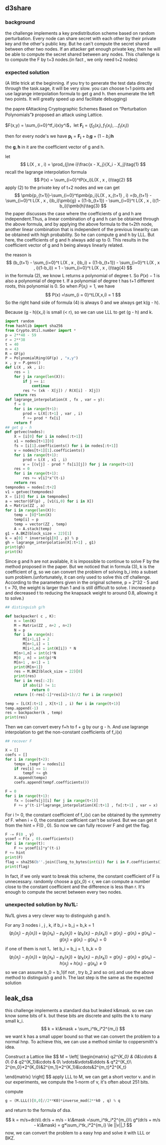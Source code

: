 ## d3share

### background

the challenge implements a key predistribution scheme based on random perturbation. Every node can share secret with each other by their private key and the other's public key. But he can't compute the secret shared between other two nodes.  If an attacker get enough private key, then he will be able to compute the secret shared between any nodes. This challenge is to compute the F by t+3 nodes.(in fact , we only need t+2 nodes)

### expected solution

(A little trick at the beginning. if you try to generate the test data directly through the task.sage, it will be very slow. you can choose t+1 points and use lagrange interpolation formula to get g and h. then enumerate the left two points. It will greatly speed up and facilitate debugging)

the papre 《Attacking Cryptographic Schemes Based on “Perturbation Polynomials”》 proposed an attack using Lattice.

$F(x,y) = \sum_{i=0}^tf_i(x)y^i$，let $\pmb{F_i} = (f_0(x_i) , f_1(x_i) , ... f_t(x_i))$

then for every node's we have $\pmb{p_i} = \pmb{F_i} + b_i\pmb{g} + (1-b_i)\pmb{h}$

the $\pmb{g},\pmb{h}$ in it are the coefficient vector of g and h.

let 
$$
L(X , x , i) = \prod_{j\ne i}\frac{x - X_j}{X_i - X_j}\tag{1}
$$
recall the lagrange interpolation formula
$$
P(x) = \sum_{i=0}^tP(x_i)L(X , x , i)\tag{2}
$$
apply (2) to the private key of t+2 nodes and we can get 
$$
\pmb{p_{t+1}}-\sum_{i=0}^t\pmb{p_i}L(X , x_{t+1} , i) =(b_{t+1} - \sum_{i=0}^t L(X , x , i)b_i)\pmb{g} + ((1-b_{t+1}) - \sum_{i=0}^t L(X , x , i)(1-b_i))\pmb{h}\tag{3}
$$
the paper discusses the case where the coefficients of g and h are independent.Thus, a linear combination of g and h can be obtained through the above formula, and by applying the above formula to the t+2th node, another linear combination that is independent of the previous linearity can be obtained with high probability. So he can compute g and h by LLL. But here, the coefficients of g and h always add up to 0. This results in the coefficient vector of g and h being always linearly related.

the reason is 
$$
(b_{t+1} - \sum_{i=0}^t L(X , x , i)b_i) + ((1-b_{t+1}) - \sum_{i=0}^t L(X , x , i)(1-b_i)) = 1 - \sum_{i=0}^t L(X , x , i)\tag{4}
$$
in the formula (2), we know L returns a polynomial of degree t. So $P(x) - 1$ is also a polynomial of degree t. If a polynomial of degree t has t+1 different roots, this polynomial is 0. So when $P(x_i) = 1$, we have
$$
P(x) =\sum_{i = 0}^tL(X,x,i) = 1
$$
So the right hand side of formula (4) is always 0 and we always get k(g - h).

Because (g - h)(x_i) is small (< r), so we can use LLL to get (g - h) and k.

```python
import random
from hashlib import sha256
from Crypto.Util.number import *
p = 2**48 - 59
r = 2**38
t = 40
n = 43
R = GF(p)
P = PolynomialRing(GF(p) , "x,y")
x , y = P.gens()
def L(X , xk , i):
    res = 1
    for j in range(len(X)):
        if j == i:
            continue
        res *= (xk - X[j]) / R(X[i] - X[j])
    return res
def lagrange_interpolation(X , fx , var = y):
    f = 0
    for i in range(t+1):
        prod = L(X[:t+1] , var , i)
        f += prod * fx[i]
    return f
## get g - h
def getvec(nodes):
    X = [i[0] for i in nodes[:t+1]]
    x1 = nodes[t+1][0]
    fs = [i[1].coefficients() for i in nodes[:t+1]]
    v = nodes[t+1][1].coefficients()
    for i in range(t+1):
        prod = L(X , x1 , i)
        v = [(v[j] - prod * fs[i][j]) for j in range(t+1)]
    res = 0
    for i in range(t+1):
        res += v[i]*x^(t-i)
    return res
tempnodes = nodes[:t+2]
v1 = getvec(tempnodes)
X = [i[0] for i in tempnodes]
a = vector(GF(p) , [v1(i,0) for i in X])
A = Matrix(ZZ , a)
for i in range(len(X)):
    temp = [0]*len(X)
    temp[i] = p
    temp = vector(ZZ , temp)
    A = A.stack(temp)
g1 = A.BKZ(block_size = 22)[1]
k = a[0] * inverse(g1[0] , p) % p
gh = lagrange_interpolation(X[:t+1] , g1)
print(gh)
print(k)
```

Since g and h are not available, it is impossible to continue to solve F by the method proposed in the paper. But we noticed that in formula (3), k is the coefficient of g, so we can convert the problem of solving b_i into a subset sum problem.(unfortunately, it can only used to solve this ctf challenge. According to the parameters given in the original scheme, p = 2^32 - 5 and t = 70, the weight is larger than 1 and is still difficult to solve. I increased p and decreased t to reducing the knapsack weight to around 0.8, allowing it to solve.)

```python
## distinguish g/h

def backpacker( c , K):
    n = len(K)
    M = Matrix(ZZ , n+2 , n+2)
    N = p
    for i in range(n):
        M[i+1,i] = 2
        M[n+1,i] = 1
        M[i+1,n] = int(K[i]) * N
    M[n+1,n] = int(c)*N
    M[0 , n] = int(p)*N
    M[n+1 , n+1] = 1
    print(M[n+1])
    res = M.BKZ(block_size = 22)[0]
    print(res)
    for i in res[:-2]:
        if abs(i) != 1:
            return 0
    return [(-res[-1]*res[i]+1)//2 for i in range(n)]

temp = [L(X[:t+1] , X[t+1] , i) for i in range(t+1)]
temp.append(-1)
res = backpacker(k , temp)
print(res)
```

Then we can convert every f+h to f + g by our g - h. And use lagrange interpolation to get the non-constant coefficients of f_i(x)

```python
## recover F

X = []
coefs = []
for i in range(t+2):
    tempx ,tempf = nodes[i]
    if res[i] == 1:
        tempf += gh
    X.append(tempx)
    coefs.append(tempf.coefficients())

F = 0
for i in range(t+1):
    fx = [coefs[j][i] for j in range(t+1)]
    F += y^(t-i)*lagrange_interpolation(X[:t+1] , fx[:t+1] , var = x)
```

For i != 0, the constant coefficient of f_i(x) can be obtained by the symmetry of F. when i = 0, the constant coefficient can't be solved. But we can get it from the hint = F(0 , 0). So now we can fully recover F and get the flag.

```python
F -= F(0 , y)
ycoef = F(x , 0).coefficients()
for i in range(t):
    F += ycoef[i]*y^(t-i)
F += hint
print(F)
flag = sha256(b''.join([long_to_bytes(int(i)) for i in F.coefficients()])).hexdigest()
print(flag)
```

In fact, if we only want to break this scheme, the constant coefficient of F is unnecessary. randomly choose a g(x_0) < r, we can compute a number close to the constant coefficient and the difference is less than r. It's enough to compute the secret between every two nodes.

### unexpected solution by Nu1L:

Nu1L gives a very clever way to distinguish g and h.

For any 3 nodes i , j , k, if b_i = b_j = b_k = 1
$$
(p_i(x_j) - p_j(x_i))+(p_j(x_k) - p_k(x_j)) + (p_k(x_i) - p_i(x_k)) = g(x_j) - g(x_i) + g(x_k) - g(x_j) + g(x_i) - g(x_k) = 0
$$
if one of them is not 1，let b_i = b_j = 1, b_k = 0
$$
(p_i(x_j) - p_j(x_i))+(p_j(x_k) - p_k(x_j)) + (p_k(x_i) - p_i(x_k)) = g(x_j) - g(x_i) + g(x_k) - h(x_j) + h(x_i) - g(x_k) \ne 0
$$
so we can assume b_0 = b_1(if not , try b_2 and so on).and use the above method to distinguish g and h. The last step is the same as the expected solution

## leak_dsa

this challenge implements a standard dsa but leaked k&mask. so we can know some bits of k. but these bits are discrete and splits the k to many small k_i.
$$
k = k\&mask + \sum_i^tk_i*2^{m_i}
$$
we want k has a small upper bound so that we can convert the problem to a normal hnp. To achieve this, we can use a method similar to coppersmith's idea.

Construct a Lattice like
$$
M = \left[
\begin{matrix}
q*2^{K_0} & 0&\cdots & 0\\
0 & q*2^{K_1}&\cdots & 0\\
\vdots&\vdots&\ddots & q*2^{K_t}\\
2^{m_0}*2^{K_0}&2^{m_1}*2^{K_1}&\cdots&2^{m_t}*2^{K_t}

\end{matrix}
\right]
$$
apply LLL to M, we can get a short vector v. and in our experiments, we compute the 1-norm of v, it's often about 251 bits.

compute

```python
g = (M.LLL()[0,0]//2**K0)*inverse_mod(2**k0 , q) % q
```

and return to the formula of dsa.


$$
k = m/s+dr/s\\
dr/s + m/s - k\&mask =\sum_i^tk_i*2^{m_i}\\
g*(dr/s + m/s - k\&mask) = g*\sum_i^tk_i*2^{m_i} \le ||v||_1 
$$
now, we can convert the problem to a easy hnp and solve it with LLL or BKZ.







  









